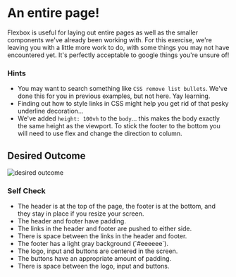 # An entire page!

Flexbox is useful for laying out entire pages as well as the smaller components we've already been working with. For this exercise, we're leaving you with a little more work to do, with some things you may not have encountered yet. It's perfectly acceptable to google things you're unsure of!

### Hints

- You may want to search something like `CSS remove list bullets`. We've done this for you in previous examples, but not here. Yay learning.
- Finding out how to style links in CSS might help you get rid of that pesky underline decoration...
- We've added `height: 100vh` to the `body`... this makes the body exactly the same height as the viewport. To stick the footer to the bottom you will need to use flex and change the direction to column.

## Desired Outcome

![desired outcome](./desired-outcome.png)

### Self Check

- <!--[CHECK]-->The header is at the top of the page, the footer is at the bottom, and they stay in place if you resize your screen.
- <!--[CHECK]-->The header and footer have padding.
- <!--[CHECK]-->The links in the header and footer are pushed to either side.
- <!--[CHECK]-->There is space between the links in the header and footer.
- <!--[CHECK]-->The footer has a light gray background (`#eeeeee`).
- <!--[CHECK]-->The logo, input and buttons are centered in the screen.
- <!--[CHECK]-->The buttons have an appropriate amount of padding.
- <!--[CHECK]-->There is space between the logo, input and buttons.
